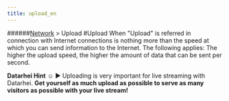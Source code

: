 ```yaml
---
title: upload_en
---
```

######[Network](/restreamer/wiki/networktechnology_en.html) > Upload
#Upload
When "Upload" is referred in connection with Internet connections is nothing more than the speed at which you can send information to the Internet. The following applies: The higher the upload speed, the higher the amount of data that can be sent per second.

**Datarhei Hint** ☺ ► Uploading is very important for live streaming with Datarhei. **Get yourself as much upload as possible to serve as many visitors as possible with your live stream!**